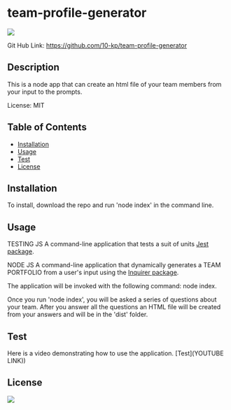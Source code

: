 # team-profile-generator

[![](https://img.shields.io/badge/javascript-100%25-blue)]()

Git Hub Link: https://github.com/10-kp/team-profile-generator

## Description
This is a node app that can create an html file of your team members from your input to the prompts.

License: MIT

## Table of Contents
* [Installation](#installation)
* [Usage](#usage)
* [Test](#Test)
* [License](#license)


## Installation

To install, download the repo and run 'node index' in the command line.

## Usage
TESTING JS
A command-line application that tests a suit of units [Jest package](https://www.npmjs.com/package/jest). 

NODE JS
A command-line application that dynamically generates a TEAM PORTFOLIO from a user's input using the [Inquirer package](https://www.npmjs.com/package/inquirer). 
  
The application will be invoked with the following command: node index.

Once you run 'node index', you will be asked a series of questions about your team. After you answer all the questions an HTML file will be created from your answers and will be in the 'dist' folder. 

## Test
Here is a video demonstrating how to use the application.
[Test](YOUTUBE LINK))


## License

[![](https://img.shields.io/npm/l/inquirer)]()
